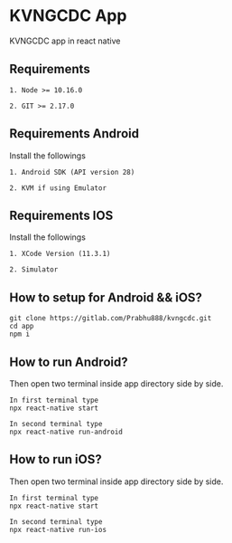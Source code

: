 # KVNGCDC App
KVNGCDC app in react native

## Requirements
```
1. Node >= 10.16.0

2. GIT >= 2.17.0

```

## Requirements Android
Install the followings
```
1. Android SDK (API version 28)

2. KVM if using Emulator

```

## Requirements IOS
Install the followings

```
1. XCode Version (11.3.1)

2. Simulator

```

## How to setup for Android && iOS?
```
git clone https://gitlab.com/Prabhu888/kvngcdc.git
cd app
npm i
```
## How to run Android?
Then open two terminal inside app directory side by side.
```
In first terminal type
npx react-native start

In second terminal type
npx react-native run-android
```

## How to run iOS?
Then open two terminal inside app directory side by side.
```
In first terminal type
npx react-native start

In second terminal type
npx react-native run-ios
```
